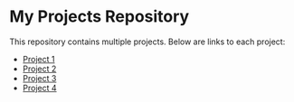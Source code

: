 # My Projects Repository

This repository contains multiple projects. Below are links to each project:

- [Project 1](https://github.com/Mohit5700/JavaScript-Projects/blob/master/Guess-My-Number/README.md)
- [Project 2](https://github.com/Mohit5700/JavaScript-Projects/blob/master/Modal%20Window/README.md)
- [Project 3](https://github.com/Mohit5700/JavaScript-Projects/blob/master/Pig-Game/README.md)
- [Project 4](https://github.com/Mohit5700/JavaScript-Projects/blob/master/Bankist%20App/README.md)
